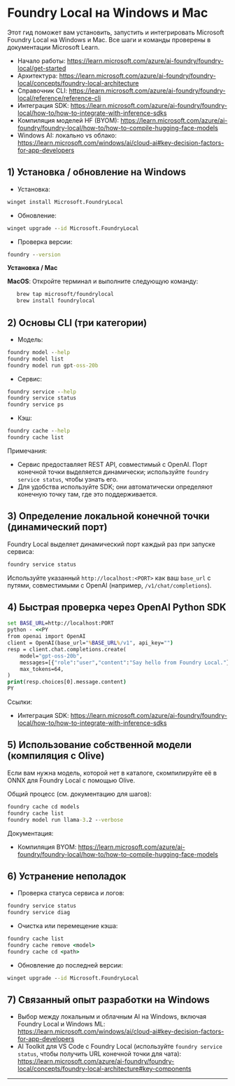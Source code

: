 <!--
CO_OP_TRANSLATOR_METADATA:
{
  "original_hash": "02b037f55de779607eb12edcc7a7fcf2",
  "translation_date": "2025-09-26T18:15:28+00:00",
  "source_file": "Module07/foundrylocal.md",
  "language_code": "ru"
}
-->
# Foundry Local на Windows и Mac

Этот гид поможет вам установить, запустить и интегрировать Microsoft Foundry Local на Windows и Mac. Все шаги и команды проверены в документации Microsoft Learn.

- Начало работы: https://learn.microsoft.com/azure/ai-foundry/foundry-local/get-started
- Архитектура: https://learn.microsoft.com/azure/ai-foundry/foundry-local/concepts/foundry-local-architecture
- Справочник CLI: https://learn.microsoft.com/azure/ai-foundry/foundry-local/reference/reference-cli
- Интеграция SDK: https://learn.microsoft.com/azure/ai-foundry/foundry-local/how-to/how-to-integrate-with-inference-sdks
- Компиляция моделей HF (BYOM): https://learn.microsoft.com/azure/ai-foundry/foundry-local/how-to/how-to-compile-hugging-face-models
- Windows AI: локально vs облако: https://learn.microsoft.com/windows/ai/cloud-ai#key-decision-factors-for-app-developers

## 1) Установка / обновление на Windows

- Установка:
```cmd
winget install Microsoft.FoundryLocal
```
- Обновление:
```cmd
winget upgrade --id Microsoft.FoundryLocal
```
- Проверка версии:
```cmd
foundry --version
```
     
**Установка / Mac**

**MacOS**: 
Откройте терминал и выполните следующую команду:
```bash
   brew tap microsoft/foundrylocal
   brew install foundrylocal
```

## 2) Основы CLI (три категории)

- Модель:
```cmd
foundry model --help
foundry model list
foundry model run gpt-oss-20b
```
- Сервис:
```cmd
foundry service --help
foundry service status
foundry service ps
```
- Кэш:
```cmd
foundry cache --help
foundry cache list
```

Примечания:
- Сервис предоставляет REST API, совместимый с OpenAI. Порт конечной точки выделяется динамически; используйте `foundry service status`, чтобы узнать его.
- Для удобства используйте SDK; они автоматически определяют конечную точку там, где это поддерживается.

## 3) Определение локальной конечной точки (динамический порт)

Foundry Local выделяет динамический порт каждый раз при запуске сервиса:
```cmd
foundry service status
```
Используйте указанный `http://localhost:<PORT>` как ваш `base_url` с путями, совместимыми с OpenAI (например, `/v1/chat/completions`).

## 4) Быстрая проверка через OpenAI Python SDK

```cmd
set BASE_URL=http://localhost:PORT
python - <<PY
from openai import OpenAI
client = OpenAI(base_url="%BASE_URL%/v1", api_key="")
resp = client.chat.completions.create(
    model="gpt-oss-20b",
    messages=[{"role":"user","content":"Say hello from Foundry Local."}],
    max_tokens=64,
)
print(resp.choices[0].message.content)
PY
```
Ссылки:
- Интеграция SDK: https://learn.microsoft.com/azure/ai-foundry/foundry-local/how-to/how-to-integrate-with-inference-sdks

## 5) Использование собственной модели (компиляция с Olive)

Если вам нужна модель, которой нет в каталоге, скомпилируйте её в ONNX для Foundry Local с помощью Olive.

Общий процесс (см. документацию для шагов):
```cmd
foundry cache cd models
foundry cache list
foundry model run llama-3.2 --verbose
```
Документация:
- Компиляция BYOM: https://learn.microsoft.com/azure/ai-foundry/foundry-local/how-to/how-to-compile-hugging-face-models

## 6) Устранение неполадок

- Проверка статуса сервиса и логов:
```cmd
foundry service status
foundry service diag
```
- Очистка или перемещение кэша:
```cmd
foundry cache list
foundry cache remove <model>
foundry cache cd <path>
```
- Обновление до последней версии:
```cmd
winget upgrade --id Microsoft.FoundryLocal
```

## 7) Связанный опыт разработки на Windows

- Выбор между локальным и облачным AI на Windows, включая Foundry Local и Windows ML:
  https://learn.microsoft.com/windows/ai/cloud-ai#key-decision-factors-for-app-developers
- AI Toolkit для VS Code с Foundry Local (используйте `foundry service status`, чтобы получить URL конечной точки для чата):
  https://learn.microsoft.com/azure/ai-foundry/foundry-local/concepts/foundry-local-architecture#key-components

---

